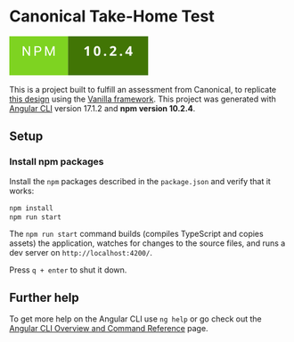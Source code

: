 # Canonical Take-Home Test

[![npm 10.2.4](src\assets\npm-version.svg)](https://forthebadge.com)

This is a project built to fulfill an assessment from Canonical, to replicate [this design](src/assets/sample-cards.png) using the [Vanilla framework](https://vanillaframework.io/docs). This project was generated with [Angular CLI](https://github.com/angular/angular-cli) version 17.1.2 and **npm version 10.2.4**.

## Setup

### Install npm packages

Install the `npm` packages described in the `package.json` and verify that it works:

```shell
npm install
npm run start
```

The `npm run start` command builds (compiles TypeScript and copies assets) the application, watches for changes to the source files, and runs a dev server on `http://localhost:4200/`.

Press `q + enter` to shut it down.

## Further help

To get more help on the Angular CLI use `ng help` or go check out the [Angular CLI Overview and Command Reference](https://angular.io/cli) page.
